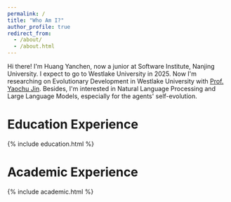 ```yaml
---
permalink: /
title: "Who Am I?"
author_profile: true
redirect_from: 
  - /about/
  - /about.html
---
```


Hi there! I'm Huang Yanchen, now a junior at Software Institute, Nanjing University. I expect to go to Westlake University in 2025. Now I'm researching on Evolutionary Development in Westlake University with [Prof. Yaochu Jin](https://en.westlake.edu.cn/faculty/yaochu-jin.html). Besides, I'm interested in Natural Language Processing and Large Language Models, especially for the agents' self-evolution.



Education Experience
======
{% include education.html %}

Academic Experience
======
{% include academic.html %}